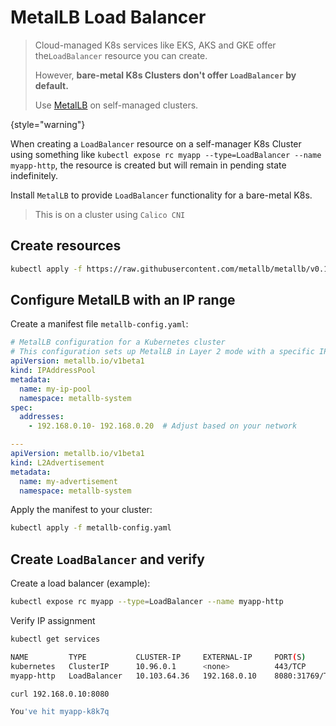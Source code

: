 # MetalLB Load Balancer

> Cloud-managed K8s services like EKS, AKS and GKE offer the`LoadBalancer` resource you can create.
>
> However, **bare-metal K8s Clusters don't offer `LoadBalancer` by default.**
> 
> Use [MetalLB](https://metallb.io/installation/) on self-managed clusters.
> 
{style="warning"}

When creating a `LoadBalancer` resource on a self-manager K8s Cluster using something like
`kubectl expose rc myapp --type=LoadBalancer --name myapp-http`, the resource is created 
but will remain in pending state indefinitely.

Install `MetalLB` to provide `LoadBalancer` functionality for a bare-metal K8s.
> This is on a cluster using `Calico CNI`

## Create resources
```bash
kubectl apply -f https://raw.githubusercontent.com/metallb/metallb/v0.14.9/config/manifests/metallb-native.yaml
```
## Configure MetalLB with an IP range
Create a manifest file `metallb-config.yaml`:
```yaml
# MetalLB configuration for a Kubernetes cluster
# This configuration sets up MetalLB in Layer 2 mode with a specific IP address pool.
apiVersion: metallb.io/v1beta1
kind: IPAddressPool
metadata:
  name: my-ip-pool
  namespace: metallb-system
spec:
  addresses:
    - 192.168.0.10- 192.168.0.20  # Adjust based on your network

---
apiVersion: metallb.io/v1beta1
kind: L2Advertisement
metadata:
  name: my-advertisement
  namespace: metallb-system
```
Apply the manifest to your cluster:
```Bash
kubectl apply -f metallb-config.yaml
```
## Create `LoadBalancer` and verify
Create a load balancer (example):
```Bash
kubectl expose rc myapp --type=LoadBalancer --name myapp-http
```
Verify IP assignment
```Bash
kubectl get services
```
```bash
NAME         TYPE           CLUSTER-IP     EXTERNAL-IP     PORT(S)          AGE
kubernetes   ClusterIP      10.96.0.1      <none>          443/TCP          99d
myapp-http   LoadBalancer   10.103.64.36   192.168.0.10    8080:31769/TCP   18h
```
```Bash
curl 192.168.0.10:8080
```
```Bash
You've hit myapp-k8k7q
```
